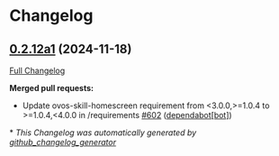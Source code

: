 # Changelog

## [0.2.12a1](https://github.com/OpenVoiceOS/ovos-core/tree/0.2.12a1) (2024-11-18)

[Full Changelog](https://github.com/OpenVoiceOS/ovos-core/compare/0.2.11...0.2.12a1)

**Merged pull requests:**

- Update ovos-skill-homescreen requirement from \<3.0.0,\>=1.0.4 to \>=1.0.4,\<4.0.0 in /requirements [\#602](https://github.com/OpenVoiceOS/ovos-core/pull/602) ([dependabot[bot]](https://github.com/apps/dependabot))



\* *This Changelog was automatically generated by [github_changelog_generator](https://github.com/github-changelog-generator/github-changelog-generator)*
